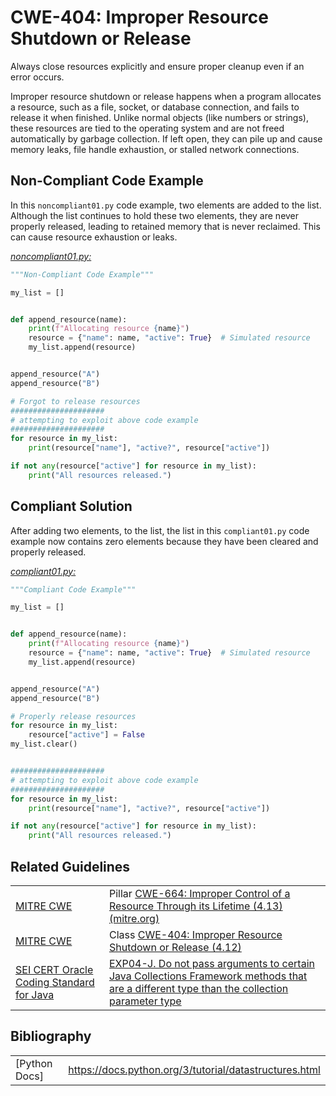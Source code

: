 # CWE-404: Improper Resource Shutdown or Release

Always close resources explicitly and ensure proper cleanup even if an error occurs.

Improper resource shutdown or release happens when a program allocates a resource, such as a file, socket, or database connection, and fails to release it when finished. Unlike normal objects (like numbers or strings), these resources are tied to the operating system and are not freed automatically by garbage collection. If left open, they can pile up and cause memory leaks, file handle exhaustion, or stalled network connections.

## Non-Compliant Code Example

In this `noncompliant01.py` code example, two elements are added to the list. Although the list continues to hold these two elements, they are never properly released, leading to retained memory that is never reclaimed. This can cause resource exhaustion or leaks.

[*noncompliant01.py:*](noncompliant01.py)

```py
"""Non-Compliant Code Example"""

my_list = []


def append_resource(name):
    print(f"Allocating resource {name}")
    resource = {"name": name, "active": True}  # Simulated resource
    my_list.append(resource)


append_resource("A")
append_resource("B")

# Forgot to release resources
#####################
# attempting to exploit above code example
#####################
for resource in my_list:
    print(resource["name"], "active?", resource["active"])

if not any(resource["active"] for resource in my_list):
    print("All resources released.")

```

## Compliant Solution

After adding two elements, to the list, the list in this `compliant01.py` code example now contains zero elements because they have been cleared and properly released.

[*compliant01.py:*](compliant01.py)

```py
"""Compliant Code Example"""

my_list = []


def append_resource(name):
    print(f"Allocating resource {name}")
    resource = {"name": name, "active": True}  # Simulated resource
    my_list.append(resource)


append_resource("A")
append_resource("B")

# Properly release resources
for resource in my_list:
    resource["active"] = False
my_list.clear()


#####################
# attempting to exploit above code example
#####################
for resource in my_list:
    print(resource["name"], "active?", resource["active"])

if not any(resource["active"] for resource in my_list):
    print("All resources released.")

```

## Related Guidelines

|||
|:---|:---|
|[MITRE CWE](http://cwe.mitre.org/)|Pillar [CWE-664: Improper Control of a Resource Through its Lifetime (4.13) (mitre.org)](https://cwe.mitre.org/data/definitions/664.html)|
|[MITRE CWE](http://cwe.mitre.org/)|Class [CWE-404: Improper Resource Shutdown or Release (4.12)](https://cwe.mitre.org/data/definitions/404.html)|
|[SEI CERT Oracle Coding Standard for Java](https://wiki.sei.cmu.edu/confluence/display/java/SEI+CERT+Oracle+Coding+Standard+for+Java)|[EXP04-J. Do not pass arguments to certain Java Collections Framework methods that are a different type than the collection parameter type](https://wiki.sei.cmu.edu/confluence/display/java/EXP04-J.+Do+not+pass+arguments+to+certain+Java+Collections+Framework+methods+that+are+a+different+type+than+the+collection+parameter+type)|

## Bibliography

|||
|:---|:---|
|\[Python Docs\]|<https://docs.python.org/3/tutorial/datastructures.html>|
